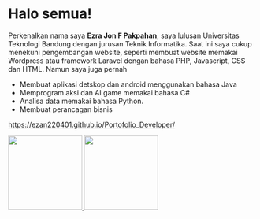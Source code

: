 # Halo semua! 

Perkenalkan nama saya **Ezra Jon F Pakpahan**, saya lulusan Universitas Teknologi Bandung dengan jurusan Teknik Informatika. Saat ini saya cukup menekuni pengembangan website, seperti membuat website memakai Wordpress atau framework Laravel dengan bahasa PHP, Javascript, CSS dan HTML. Namun saya juga pernah
- Membuat aplikasi detskop dan android menggunakan bahasa Java 
- Memprogram aksi dan AI game memakai bahasa C# 
- Analisa data memakai bahasa Python.
- Membuat perancagan bisnis

https://ezan220401.github.io/Portofolio_Developer/

<p align="left">
<a href="https://github.com/Ezan220401">
  <img height="150em" src="https://github-readme-stats-eight-theta.vercel.app/api?username=Ezan220401&show_icons=true&theme=algolia&include_all_commits=true&count_private=true"/>
  <img height="150em" src="https://github-readme-stats-eight-theta.vercel.app/api/top-langs/?username=Ezan220401&layout=compact&langs_count=8&theme=algolia"/>
</a>
</p>
